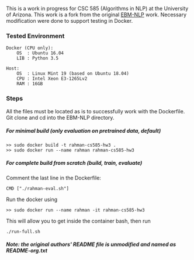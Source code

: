 This is a work in progress for CSC 585 (Algorithms in NLP) at the University of Arizona. This work is a fork from the original [EBM-NLP](https://github.com/bepnye/EBM-NLP) work. Necessary modification were done to support testing in Docker.

### Tested Environment
    Docker (CPU only):
        OS  : Ubuntu 16.04
        LIB : Python 3.5
    
    Host:
        OS  : Linux Mint 19 (based on Ubuntu 18.04)
        CPU : Intel Xeon E3-1265Lv2
        RAM : 16GB

### Steps
All the files must be located as is to successfully work with the Dockerfile. Git clone and cd into the EBM-NLP directory.

##### For minimal build (only evaluation on pretrained data, default)
    >> sudo docker build -t rahman-cs585-hw3 .
    >> sudo docker run --name rahman rahman-cs585-hw3

##### For complete build from scratch (build, train, evaluate)
Comment the last line in the Dockerfile:

    CMD ["./rahman-eval.sh"]

Run the docker using

    >> sudo docker run --name rahman -it rahman-cs585-hw3

This will allow you to get inside the container bash, then run

    ./run-full.sh

##### Note: the original authors' README file is unmodified and named as README-org.txt
